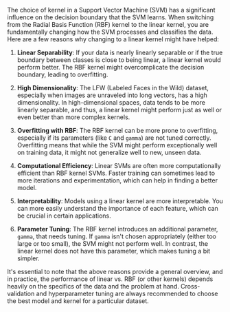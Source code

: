 The choice of kernel in a Support Vector Machine (SVM) has a significant influence on the decision boundary that the SVM learns. When switching from the Radial Basis Function (RBF) kernel to the linear kernel, you are fundamentally changing how the SVM processes and classifies the data. Here are a few reasons why changing to a linear kernel might have helped:

1. **Linear Separability**: If your data is nearly linearly separable or if the true boundary between classes is close to being linear, a linear kernel would perform better. The RBF kernel might overcomplicate the decision boundary, leading to overfitting.

2. **High Dimensionality**: The LFW (Labeled Faces in the Wild) dataset, especially when images are unraveled into long vectors, has a high dimensionality. In high-dimensional spaces, data tends to be more linearly separable, and thus, a linear kernel might perform just as well or even better than more complex kernels.

3. **Overfitting with RBF**: The RBF kernel can be more prone to overfitting, especially if its parameters (like `C` and `gamma`) are not tuned correctly. Overfitting means that while the SVM might perform exceptionally well on training data, it might not generalize well to new, unseen data.

4. **Computational Efficiency**: Linear SVMs are often more computationally efficient than RBF kernel SVMs. Faster training can sometimes lead to more iterations and experimentation, which can help in finding a better model.

5. **Interpretability**: Models using a linear kernel are more interpretable. You can more easily understand the importance of each feature, which can be crucial in certain applications.

6. **Parameter Tuning**: The RBF kernel introduces an additional parameter, `gamma`, that needs tuning. If `gamma` isn't chosen appropriately (either too large or too small), the SVM might not perform well. In contrast, the linear kernel does not have this parameter, which makes tuning a bit simpler.

It's essential to note that the above reasons provide a general overview, and in practice, the performance of linear vs. RBF (or other kernels) depends heavily on the specifics of the data and the problem at hand. Cross-validation and hyperparameter tuning are always recommended to choose the best model and kernel for a particular dataset.